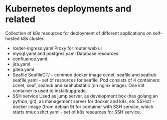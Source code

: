 Kubernetes deployments and related
==================================

Collection of k8s resources for deployment of different applications on self-hosted k8s cluster.

* router-ingress.yaml
  Proxy for router web ui
* mysql.yaml and postgres.yaml
  Database resources
* confluence.yaml
* jira.yaml
* gitea.yaml
* Seafile
  SeafileCT/ - common docker image ccnet, seafile and seahub
  seafile.yaml - set of resources for seafile.
  Pod consists of 4 containers: ccnet, seaf, seahub and seahubstatic (on nginx image).
  One init container is used to install/upgrade.
* SSH service
  Used as jump server, as development box (has golang an python, git), as management server for docker and k8s, etc
  SSHct/ - docker image (from debian 9) for container with SSH service, which starts tmux
  sshct.yaml - set of k8s resources for SSH service.

